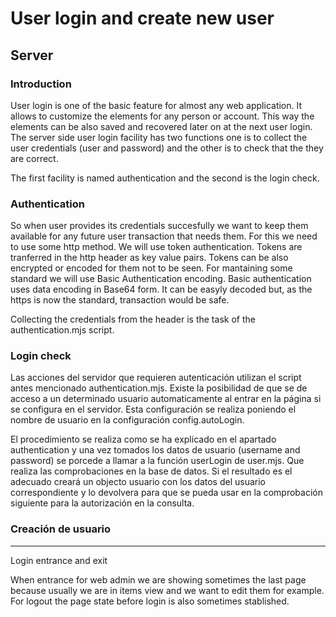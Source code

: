 User login and create new user
==============================

## Server

### Introduction

User login is one of the basic feature for almost any web application. It allows to customize the elements for any person or account. This way the elements can be also saved and recovered later on at the next user login. The server side user login facility has two functions one is to collect the user credentials (user and password) and the other is to check that the they are correct.

The first facility is named authentication and the second is the login check.

### Authentication

So when user provides its credentials succesfully we want to keep them available for any future user transaction that needs them. For this we need to use some http method. We will use token authentication. Tokens are tranferred in the http header as key value pairs. Tokens can be also encrypted or encoded for them not to be seen. For mantaining some standard we will use Basic Authentication encoding. Basic authentication uses data encoding in Base64 form. It can be easyly decoded but, as the https is now the standard, transaction would be safe.

Collecting the credentials from the header is the task of the authentication.mjs script.

### Login check

Las acciones del servidor que requieren autenticación utilizan el script antes mencionado authentication.mjs. Existe la posibilidad de que se de acceso a un determinado usuario automaticamente al entrar en la página si se configura en el servidor. Esta configuración se realiza poniendo el nombre de usuario en la configuración config.autoLogin.

El procedimiento se realiza como se ha explicado en el apartado authentication y una vez tomados los datos de usuario (username and password) se porcede a llamar a la función userLogin de user.mjs. Que realiza las comprobaciones en la base de datos. Si el resultado es el adecuado creará un objecto usuario con los datos del usuario correspondiente y lo devolvera para que se pueda usar en la comprobación siguiente para la autorización en la consulta.

### Creación de usuario



------

Login entrance and exit

When entrance for web admin we are showing sometimes the last page because usually we are in items view and we want to edit them for example. For logout the page state before login is also sometimes stablished.


